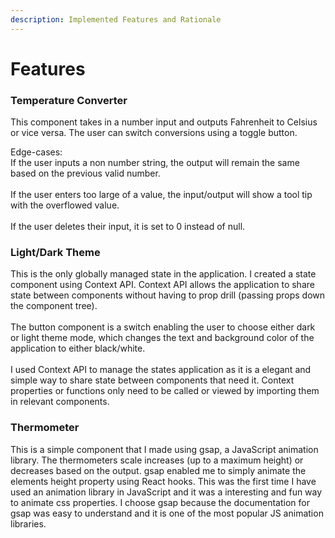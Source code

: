 ```yaml
---
description: Implemented Features and Rationale
---
```


# Features

### Temperature Converter

This component takes in a number input and outputs Fahrenheit to Celsius or vice versa. The user can switch conversions using a toggle button.&#x20;

Edge-cases:\
If the user inputs a non number string, the output will remain the same based on the previous valid number.\
\
If the user enters too large of a value, the input/output will show a tool tip with the overflowed value.\
\
If the user deletes their input, it is set to 0 instead of null.

### Light/Dark Theme

This is the only globally managed state in the application. I created a state component using Context API. Context API allows the application to share state between components without having to prop drill (passing props down the component tree). \
\
The button component is a switch enabling the user to choose either dark or light theme mode, which changes the text and background color of the application to either black/white.\
\
I used Context API to manage the states application as it is a elegant and simple way to share state between components that need it. Context properties or functions only need to be called or viewed by importing them in relevant components.&#x20;

### Thermometer

This is a simple component that I made using gsap, a JavaScript animation library. The thermometers scale increases (up to a maximum height) or decreases based on the output. gsap enabled me to simply animate the elements height property using React hooks. This was the first time I have used an animation library in JavaScript and it was a interesting and fun way to animate css properties. I choose gsap because the documentation for gsap was easy to understand and it is one of the most popular JS animation libraries.&#x20;
